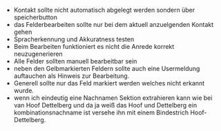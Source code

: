 - Kontakt sollte nicht automatisch abgelegt werden sondern über speicherbutton
- das Felderbearbeiten sollte nur bei dem aktuell anzuelgenden Kontakt gehen
- Spracherkennung und Akkuratness testen
- Beim Bearbeiten funktioniert es nicht die Anrede korrekt neuzugenerieren
- Alle Felder sollten manuell bearbeitbar sein
- neben den Gelbmarkierten Feldern sollte auch eine Usermeldung auftauchen als Hinweis zur Bearbeitung.
- Generell sollte nur das Feld markiert werden welches nicht erkannt wurde.
- wenn ich eindeutig eine Nachnamen Sektion extrahieren kann wie bei van Hoof Dettelberg und da ja weiß das Hoof und Dettelberg ein kombinationsnachname ist versehe ihn mit einem Bindestrich Hoof-Dettelberg.